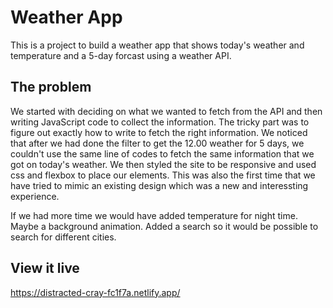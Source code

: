 # Weather App

This is a project to build a weather app that shows today's weather and temperature and a 5-day forcast using a weather API.

## The problem

We started with deciding on what we wanted to fetch from the API and then writing JavaScript code to collect the information. The tricky part was to figure out exactly how to write to fetch the right information. We noticed that after we had done the filter to get the 12.00 weather for 5 days, we couldn't use the same line of codes to fetch the same information that we got on today's weather. We then styled the site to be responsive and used css and flexbox to place our elements. This was also the first time that we have tried to mimic an existing design which was a new and interessting experience.

If we had more time we would have added temperature for night time. Maybe a background animation. Added a search so it would be possible to search for different cities.

## View it live

https://distracted-cray-fc1f7a.netlify.app/

